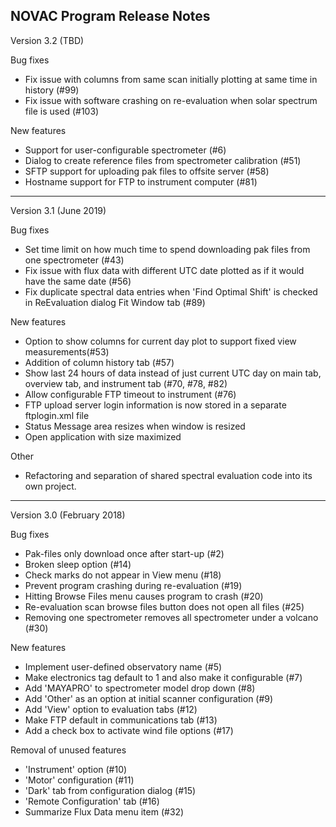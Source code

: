 NOVAC Program Release Notes
-----------------------------------------------------
Version 3.2 (TBD)

Bug fixes
* Fix issue with columns from same scan initially plotting at same time in history (#99)
* Fix issue with software crashing on re-evaluation when solar spectrum file is used (#103)

New features
* Support for user-configurable spectrometer (#6)
* Dialog to create reference files from spectrometer calibration (#51)
* SFTP support for uploading pak files to offsite server (#58)
* Hostname support for FTP to instrument computer (#81)

-----------------------------------------------------

Version 3.1 (June 2019)

Bug fixes
* Set time limit on how much time to spend downloading pak files from one spectrometer (#43)
* Fix issue with flux data with different UTC date plotted as if it would have the same date (#56)
* Fix duplicate spectral data entries when 'Find Optimal Shift' is checked in ReEvaluation dialog Fit Window tab (#89)

New features
* Option to show columns for current day plot to support fixed view measurements(#53)
* Addition of column history tab (#57)
* Show last 24 hours of data instead of just current UTC day on main tab, overview tab, and instrument tab (#70, #78, #82)
* Allow configurable FTP timeout to instrument (#76)
* FTP upload server login information is now stored in a separate ftplogin.xml file
* Status Message area resizes when window is resized
* Open application with size maximized

Other
* Refactoring and separation of shared spectral evaluation code into its own project.

-----------------------------------------------------
Version 3.0 (February 2018)

Bug fixes
* Pak-files only download once after start-up (#2)
* Broken sleep option (#14)
* Check marks do not appear in View menu (#18)
* Prevent program crashing during re-evaluation (#19)
* Hitting Browse Files menu causes program to crash (#20)
* Re-evaluation scan browse files button does not open all files (#25)
* Removing one spectrometer removes all spectrometer under a volcano (#30)

New features
* Implement user-defined observatory name (#5)
* Make electronics tag default to 1 and also make it configurable (#7)
* Add 'MAYAPRO' to spectrometer model drop down (#8)
* Add 'Other' as an option at initial scanner configuration (#9)
* Add 'View' option to evaluation tabs (#12)
* Make FTP default in communications tab (#13)
* Add a check box to activate wind file options (#17)

Removal of unused features
* 'Instrument' option (#10)
* 'Motor' configuration (#11)
* 'Dark' tab from configuration dialog (#15)
* 'Remote Configuration' tab (#16)
* Summarize Flux Data menu item (#32)



